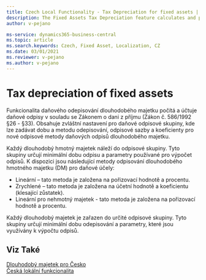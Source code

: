 ```yaml
---
title: Czech Local Functionality - Tax Depreciation for fixed assets | Microsoft Docs
description: The Fixed Assets Tax Depreciation feature calculates and posts tax depreciation in compliance with the Income Tax Act.
author: v-pejano

ms-service: dynamics365-business-central
ms.topic: article
ms.search.keywords: Czech, Fixed Asset, Localization, CZ
ms.date: 03/01/2021
ms.reviewer: v-pejano
ms.author: v-pejano
---
```


# Tax depreciation of fixed assets

Funkcionalita daňového odepisování dlouhodobého majetku počítá a účtuje daňové odpisy v souladu se Zákonem o dani z příjmu (Zákon č. 586/1992 §26 - §33). Obsahuje zvláštní nastavení pro daňové odpisové skupiny, kde lze zadávat dobu a metodu odepisování, odpisové sazby a koeficienty pro nové odpisové metody daňových odpisů dlouhodobého majetku.  

Každý dlouhodobý hmotný majetek náleží do odpisové skupiny. Tyto skupiny určují minimální dobu odpisu a parametry používané pro výpočet odpisů.
K dispozici jsou následující metody odpisování dlouhodobého hmotného majetku (DM) pro daňové účely:

- Lineární – tato metoda je založena na pořizovací hodnotě a procentu.
- Zrychlené – tato metoda je založena na účetní hodnotě a koeficientu (klesající zůstatek).
- Lineární pro nehmotný majetek - tato metoda je založena na pořizovací hodnotě a procentu.

Každý dlouhodobý majetek je zařazen do určité odpisové skupiny. Tyto skupiny určují minimální dobu odepisování a parametry, které jsou využívány k výpočtu odpisů.

## Viz Také

[Dlouhodobý majetek pro Česko](ui-extensions-fixed-asset-localization-cz.md)  
[Česká lokální funkcionalita](czech-local-functionality.md)  

